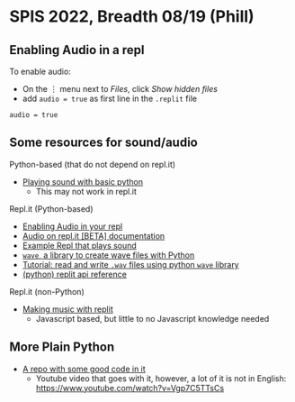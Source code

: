 # SPIS 2022, Breadth 08/19 (Phill)

## Enabling Audio in a repl

To enable audio:

* On the  ⋮ menu next to *Files*, click *Show hidden files* 
* add `audio = true` as first line in the `.replit` file

```
audio = true
```

## Some resources for sound/audio

Python-based (that do not depend on repl.it)
* [Playing sound with basic python](https://pythonbasics.org/python-play-sound/)
  * This may not work in repl.it

Repl.it (Python-based)
* [Enabling Audio in your repl](https://docs.replit.com/misc/playing-audio-replit)
* [Audio on repl.it [BETA] documentation](https://replitgithubio-1--ritza.repl.co/repls/audio)
* [Example Repl that plays sound](https://replit.com/@phtcon/py-audio-demo#main.py)
* [`wave`, a library to create wave files with Python](https://docs.python.org/3/library/wave.html)
* [Tutorial: read and write `.wav` files using python `wave` library](https://www.tutorialspoint.com/read-and-write-wav-files-using-python-wave)
* [(python) replit api reference](https://replit-docs-python.allawesome497.repl.co/)

Repl.it (non-Python)
* [Making music with replit](https://www.youtube.com/watch?v=-kTXQ_EnYek)
  * Javascript based, but little to no Javascript knowledge needed  


## More Plain Python

* [A repo with some good code in it](https://github.com/ayushmankumar7/MAKE-MUSIC-WITH-NUMPY---YOUTUBE/blob/master/ADSR.ipynb)
  * Youtube video that goes with it, however, a lot of it is not in English: https://www.youtube.com/watch?v=Vgp7C5TTsCs
